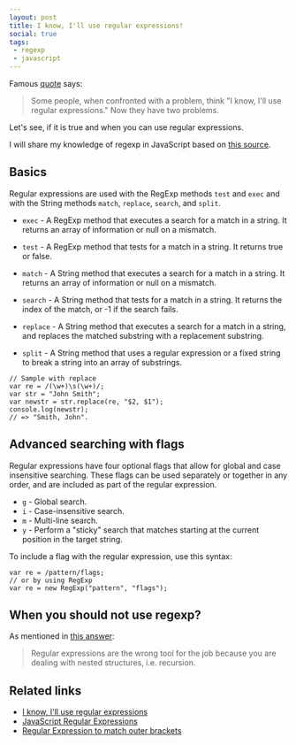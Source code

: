 ```yaml
---
layout: post
title: I know, I'll use regular expressions!
social: true
tags:
 - regexp
 - javascript
---
```

Famous [quote][1] says:

<blockquote>
    Some people, when confronted with a problem, think 
    "I know, I'll use regular expressions."   Now they have two problems.
</blockquote>

Let's see, if it is true and when you can use regular expressions.
<!--more-->

I will share my knowledge of regexp in JavaScript based on [this source][2].

## Basics

Regular expressions are used with the RegExp methods `test` and `exec` and with the String methods `match`, `replace`, `search`, and `split`. 

 - `exec` - A RegExp method that executes a search for a match in a string. It returns an array of information or null on a mismatch.

 - `test` - A RegExp method that tests for a match in a string. It returns true or false.

 - `match` - A String method that executes a search for a match in a string. It returns an array of information or null on a mismatch.

 - `search` - A String method that tests for a match in a string. It returns the index of the match, or -1 if the search fails.

 - `replace` - A String method that executes a search for a match in a string, and replaces the matched substring with a replacement substring.

 - `split` - A String method that uses a regular expression or a fixed string to break a string into an array of substrings.
 
<pre><code class="language-javascript">// Sample with replace 
var re = /(\w+)\s(\w+)/;
var str = "John Smith";
var newstr = str.replace(re, "$2, $1");
console.log(newstr);
// => "Smith, John".
</code></pre>

## Advanced searching with flags
  
Regular expressions have four optional flags that allow for global and case insensitive searching. 
These flags can be used separately or together in any order, and are included as part of the regular expression.

 - `g` - Global search.
 - `i` - Case-insensitive search.
 - `m` - Multi-line search.
 - `y` - Perform a "sticky" search that matches starting at the current position in the target string.
 
To include a flag with the regular expression, use this syntax:

<pre><code class="language-javascript">var re = /pattern/flags;
// or by using RegExp
var re = new RegExp("pattern", "flags");
</code></pre>

## When you should not use regexp?

As mentioned in [this answer][3]:

<blockquote>
Regular expressions are the wrong tool for the job because you are dealing with nested structures, i.e. recursion.
</blockquote>

## Related links

 - [I know, I'll use regular expressions][1]
 - [JavaScript Regular Expressions][2]
 - [Regular Expression to match outer brackets][3]

[1]:http://regex.info/blog/2006-09-15/247
[2]:https://developer.mozilla.org/en-US/docs/Web/JavaScript/Guide/Regular_Expressions
[3]:http://stackoverflow.com/a/546457/972240